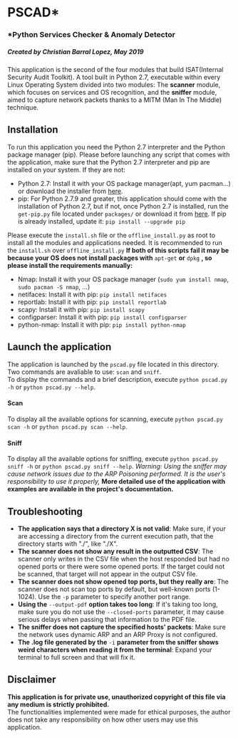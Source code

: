 # PSCAD*  
### \*Python Services Checker & Anomaly Detector
##### Created by Christian Barral Lopez, May 2019  

  This application is the second of the four modules that build ISAT(Internal Security Audit Toolkit).
   A tool built in Python 2.7, executable within every Linux Operating System divided into two modules: 
   The **scanner** module, which focuses on services and OS recognition, and the **sniffer** module, 
   aimed to capture network packets thanks to a MITM (Man In The Middle) technique.  
  
## Installation
   To run this application you need the Python 2.7 interpreter and the Python package manager (pip).
   Please before launching any script that comes with the application, make sure that the Python 2.7 interpreter
   and pip are installed on your system. If they are not:
   - Python 2.7: Install it with your OS package manager(apt, yum pacman...) or download the installer from
   [here](https://www.python.org/download/releases/2.7/).
   - pip: For Python 2.7.9 and greater, this application should come with the installation of Python 2.7,
   but if not, once Python 2.7 is installed, run the `get-pip.py` file located under `packages/` or
   download it from [here](https://bootstrap.pypa.io/get-pip.py). If pip is already installed, update it:
   `pip install --upgrade pip`
     
   Please execute the `install.sh` file or the `offline_install.py` as root
   to install all the modules and applications needed. It is recommended to run the `install.sh` over
    `offline_install.py`
   **If both of this scripts fail it may be because your OS does not install packages with** `apt-get` **or** `dpkg` **, 
   so please install the requirements manually:**
   - Nmap: Install it with your OS package manager (`sudo yum install nmap`, `sudo pacman -S nmap`, ...)
   - netifaces: Install it with pip: `pip install netifaces`
   - reportlab: Install it with pip: `pip install reportlab`
   - scapy: Install it with pip: `pip install scapy`
   - configparser: Install it with pip: `pip install configparser`
   - python-nmap: Install it with pip: `pip install python-nmap`
  
## Launch the application  
The application is launched by the `pscad.py` file located in this directory. Two commands are avaliable to use: `scan` 
and `sniff`.  
To display the commands and a brief description, execute `python pscad.py -h` or `python pscad.py --help`.

#### Scan
To display all the available options for scanning, execute `python pscad.py scan -h` or `python pscad.py scan --help`.

#### Sniff  
To display all the available options for sniffing, execute `python pscad.py sniff -h` or `python pscad.py sniff --help`.
*Warning: Using the sniffer may cause network issues due to the ARP Poisoning performed. It is the user's responsibility
to use it properly,*
**More detailed use of the application with examples are available in the project's documentation.**  

## Troubleshooting  
- **The application says that a directory X is not valid**: Make sure, if your are
 accessing a directory from the current execution path, that the directory starts with "./", like "./X".
- **The scanner does not show any result in the outputted CSV**: The scanner only
writes in the CSV file when the host responded but had no opened ports or there
were some opened ports. If the target could not be scanned, that target will not
appear in the output CSV file.
- **The scanner does not show opened top ports, but they really are**: The scanner does not
scan top ports by default, but well-known ports (1-1024). Use the `-p` parameter to specify
another port range. 
- **Using the** `--output-pdf` **option takes too long**: If it's taking too long,
make sure you do not use the `--closed-ports` parameter, it may cause serious delays
when passing that information to the PDF file.
- **The sniffer does not capture the specified hosts' packets**: Make sure the network
uses dynamic ARP and an ARP Proxy is not configured.  
- **The .log file generated by the** `-i` **parameter from the sniffer shows weird characters
when reading it from the terminal**: Expand your terminal to full screen and that will fix it.

## Disclaimer  
**This application is for private use, unauthorized copyright of this file via any medium is strictly prohibited.**  
The functionalities implemented were made for ethical purposes, the author does not take any responsibility on how other
users may use this application.